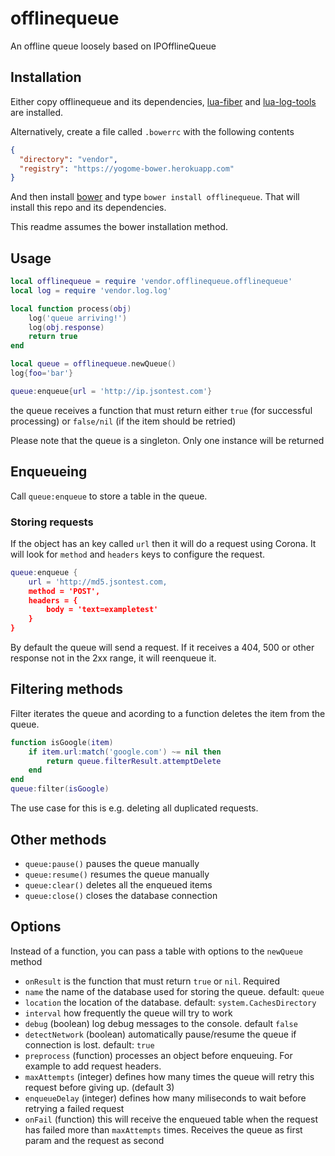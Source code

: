 offlinequeue
========

An offline queue loosely based on IPOfflineQueue

Installation
-----
Either copy offlinequeue and its dependencies, [lua-fiber](https://github.com/jeduan/lua-fiber) and [lua-log-tools](https://github.com/jeduan/lua-log-tools) are installed.

Alternatively, create a file called `.bowerrc` with the following contents
```json
{
  "directory": "vendor",
  "registry": "https://yogome-bower.herokuapp.com"
}
```

And then install [bower](http://bower.io/) and type `bower install offlinequeue`. That will install this repo and its dependencies.

This readme assumes the bower installation method.

Usage
----

```lua
local offlinequeue = require 'vendor.offlinequeue.offlinequeue'
local log = require 'vendor.log.log'

local function process(obj)
	log('queue arriving!')
	log(obj.response)
	return true
end

local queue = offlinequeue.newQueue()
log{foo='bar'}

queue:enqueue{url = 'http://ip.jsontest.com'}
```

the queue receives a function that must return either `true` (for successful processing) or `false/nil` (if the item should be retried)

Please note that the queue is a singleton. Only one instance will be returned

Enqueueing
-----

Call `queue:enqueue` to store a table in the queue.

### Storing requests

If the object has an key called `url` then it will do a request using Corona.
It will look for `method` and `headers` keys to configure the request.

```lua
queue:enqueue {
	url = 'http://md5.jsontest.com,
	method = 'POST',
	headers = {
		body = 'text=exampletest'
	}
}
```

By default the queue will send a request. If it receives a 404, 500 or other response not in the 2xx range, it will reenqueue it.

Filtering methods
------

Filter iterates the queue and acording to a function deletes the item from the queue.

```lua
function isGoogle(item)
	if item.url:match('google.com') ~= nil then
		return queue.filterResult.attemptDelete
	end
end
queue:filter(isGoogle)
```

The use case for this is e.g. deleting all duplicated requests.

Other methods
-------
* `queue:pause()` pauses the queue manually
* `queue:resume()` resumes the queue manually
* `queue:clear()` deletes all the enqueued items
* `queue:close()` closes the database connection

Options
------
Instead of a function, you can pass a table with options to the `newQueue` method

* `onResult` is the function that must return `true` or `nil`. Required
* `name` the name of the database used for storing the queue. default: `queue`
* `location` the location of the database. default: `system.CachesDirectory`
* `interval` how frequently the queue will try to work
* `debug` (boolean) log debug messages to the console. default `false`
* `detectNetwork` (boolean) automatically pause/resume the queue if connection is lost. default: `true`
* `preprocess` (function) processes an object before enqueuing. For example to add request headers.
* `maxAttempts` (integer) defines how many times the queue will retry this request before giving up. (default 3)
* `enqueueDelay` (integer) defines how many miliseconds to wait before retrying a failed request
* `onFail` (function) this will receive the enqueued table when the request has failed more than `maxAttempts` times. Receives the queue as first param and the request as second